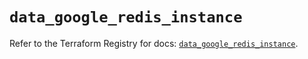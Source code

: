 # `data_google_redis_instance`

Refer to the Terraform Registry for docs: [`data_google_redis_instance`](https://registry.terraform.io/providers/hashicorp/google-beta/6.38.0/docs/data-sources/google_redis_instance).
